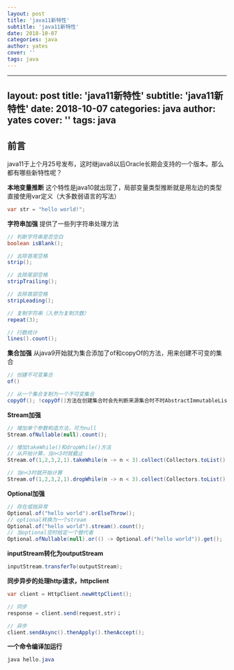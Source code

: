 ```yaml
---
layout: post
title: 'java11新特性'
subtitle: 'java11新特性'
date: 2018-10-07
categories: java
author: yates
cover: ''
tags: java
---
```


---
layout: post
title: 'java11新特性'
subtitle: 'java11新特性'
date: 2018-10-07
categories: java
author: yates
cover: ''
tags: java
---

## 前言
java11于上个月25号发布，这时继java8以后Oracle长期会支持的一个版本。那么都有哪些新特性呢？

**本地变量推断**
这个特性是java10就出现了，局部变量类型推断就是用左边的类型直接使用var定义（大多数弱语言的写法）
```java
var str = "hello world!";
```

**字符串加强**
提供了一些列字符串处理方法
```java
// 判断字符串是否空白
boolean isBlank(); 

// 去除首尾空格
strip();

// 去除尾部空格
stripTrailing();

// 去除首部空格
stripLeading();

// 复制字符串（入参为复制次数）
repeat(3);

// 行数统计
lines().count();
```

**集合加强**
从java9开始就为集合添加了of和copyOf的方法，用来创建不可变的集合
```java
// 创建不可变集合
of()

// 从一个集合复制为一个不可变集合
copyOf(); !copyOf()方法在创建集合时会先判断来源集合时不时AbstractImmutableList类型的，如果是，就直接返回，如果不是调用of创建一个新的集合，而通过of创建的集合就是AbstractImmutableList类型的

```


**Stream加强**
```java
// 增加单个参数构造方法，可为null
Stream.ofNullable(null).count();

// 增加takeWhile()和dropWhile()方法
// 从开始计算，当n<3时就截止
Stream.of(1,2,3,2,1).takeWhile(n -> n < 3).collect(Collectors.toList());

// 当n<3时就开始计算
Stream.of(1,2,3,2,1).dropWhile(n -> n < 3).collect(Collectors.toList());
```

**Optional加强**
```java
// 存在或抛异常
Optional.of("hello world").orElseThrow();
// optional转换为一个stream
Optional.of("hello world").stream().count();
// 当optional空时给定一个替代者
Optional.ofNullable(null).or(() -> Optional.of("hello world")).get();

```

**inputStream转化为outputStream**
```java
inputStream.transferTo(outputStream);
```

**同步异步的处理http请求，httpclient**
```java
var client = HttpClient.newHttpClient();

// 同步
response = client.send(request,str)；

// 异步
client.sendAsync().thenApply().thenAccept();
```

**一个命令编译加运行**

```java
java hello.java
```